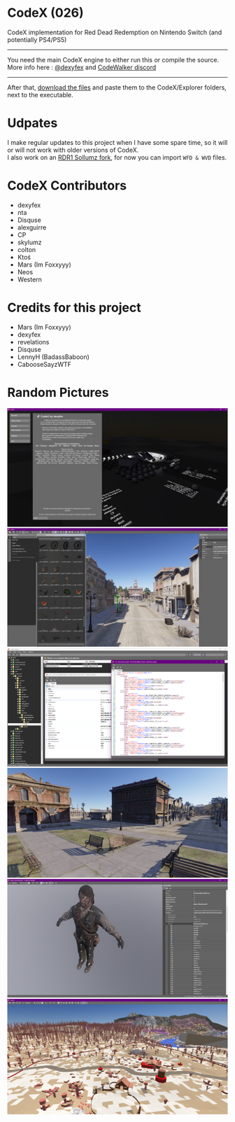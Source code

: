 # CodeX (026)

CodeX implementation for Red Dead Redemption on Nintendo Switch (and potentially PS4/PS5)

--------------------

You need the main CodeX engine to either run this or compile the source.     
More info here : [@dexyfex](https://www.patreon.com/dexyfex) and [CodeWalker discord](https://discord.gg/rgU4SbeR)   

--------------------             

After that, [download the files](https://github.com/Foxxyyy/CodeX.Games.RDR1/releases/latest) and paste them to the CodeX/Explorer folders, next to the executable.           

# Udpates

I make regular updates to this project when I have some spare time, so it will or will not work with older versions of CodeX.              
I also work on an [RDR1 Sollumz fork](https://github.com/Foxxyyy/SollumzRDR), for now you can import `WFD & WVD` files.                       

# CodeX Contributors
* dexyfex     
* nta      
* Disquse       
* alexguirre      
* CP      
* skylumz      
* colton      
* Ktoś      
* Mars (Im Foxxyyy)      
* Neos
* Western

# Credits for this project
* Mars (Im Foxxyyy)                              
* dexyfex                                   
* revelations                              
* Disquse                                           
* LennyH (BadassBaboon)                                     
* CabooseSayzWTF                                      

# Random Pictures
![Screenshot](Files/Properties/codex_scene_preview.png)
![Screenshot](Files/Properties/codex_browser_explorer.png)
![Screenshot](Files/Properties/codex_explorer.png)
![Screenshot](Files/Properties/map_viewer.png)
![Screenshot](Files/Properties/model_viewer_1.png)
![Screenshot](Files/Properties/model_viewer_2.png)
